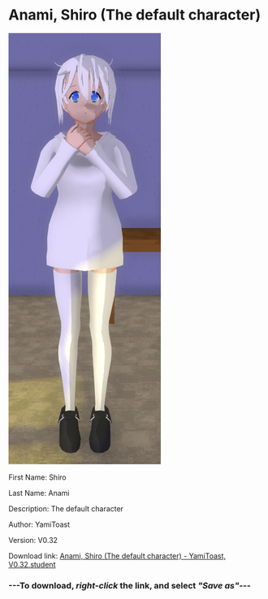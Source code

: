 # Anami, Shiro (The default character)

<img src = "https://raw.githubusercontent.com/Arbiter1223/Daigaku-Gurashi-Custom-Students/master/Students/Files/Anami%2C%20Shiro%20(The%20default%20character).png">

First Name: Shiro

Last Name: Anami

Description: The default character

Author: YamiToast

Version: V0.32

Download link: <a href="https://raw.githubusercontent.com/Arbiter1223/Daigaku-Gurashi-Custom-Students/master/Students/Files/Anami%2C%20Shiro%20(The%20default%20character)%20-%20YamiToast%2C%20V0.32.student">Anami, Shiro (The default character) - YamiToast, V0.32.student</a>

### ---**To download, _right-click_ the link, and select _"Save as"_**---
